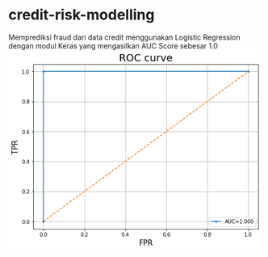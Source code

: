 # credit-risk-modelling
Memprediksi fraud dari data credit menggunakan Logistic Regression dengan modul Keras yang mengasilkan AUC Score sebesar 1.0
![](AUC%20Score.png)
